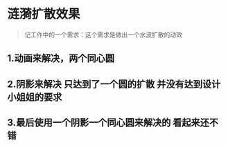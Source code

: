# 涟漪扩散效果
>记工作中的一个需求：这个需求是做出一个水波扩散的动效

## 1.动画来解决，两个同心圆

## 2.阴影来解决  只达到了一个圆的扩散   并没有达到设计小姐姐的要求

## 3.最后使用一个阴影一个同心圆来解决的  看起来还不错
